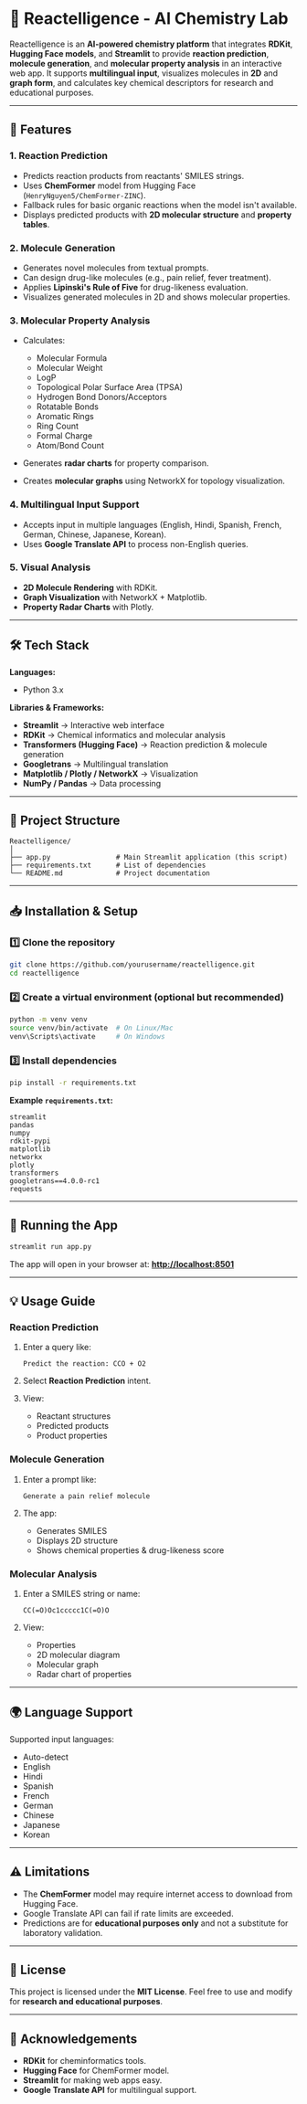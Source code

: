 # 🧪 Reactelligence - AI Chemistry Lab

Reactelligence is an **AI-powered chemistry platform** that integrates **RDKit**, **Hugging Face models**, and **Streamlit** to provide **reaction prediction**, **molecule generation**, and **molecular property analysis** in an interactive web app.
It supports **multilingual input**, visualizes molecules in **2D** and **graph form**, and calculates key chemical descriptors for research and educational purposes.

---

## 📌 Features

### 1. **Reaction Prediction**

* Predicts reaction products from reactants' SMILES strings.
* Uses **ChemFormer** model from Hugging Face (`HenryNguyen5/ChemFormer-ZINC`).
* Fallback rules for basic organic reactions when the model isn't available.
* Displays predicted products with **2D molecular structure** and **property tables**.

### 2. **Molecule Generation**

* Generates novel molecules from textual prompts.
* Can design drug-like molecules (e.g., pain relief, fever treatment).
* Applies **Lipinski's Rule of Five** for drug-likeness evaluation.
* Visualizes generated molecules in 2D and shows molecular properties.

### 3. **Molecular Property Analysis**

* Calculates:

  * Molecular Formula
  * Molecular Weight
  * LogP
  * Topological Polar Surface Area (TPSA)
  * Hydrogen Bond Donors/Acceptors
  * Rotatable Bonds
  * Aromatic Rings
  * Ring Count
  * Formal Charge
  * Atom/Bond Count
* Generates **radar charts** for property comparison.
* Creates **molecular graphs** using NetworkX for topology visualization.

### 4. **Multilingual Input Support**

* Accepts input in multiple languages (English, Hindi, Spanish, French, German, Chinese, Japanese, Korean).
* Uses **Google Translate API** to process non-English queries.

### 5. **Visual Analysis**

* **2D Molecule Rendering** with RDKit.
* **Graph Visualization** with NetworkX + Matplotlib.
* **Property Radar Charts** with Plotly.

---

## 🛠️ Tech Stack

**Languages:**

* Python 3.x

**Libraries & Frameworks:**

* **Streamlit** → Interactive web interface
* **RDKit** → Chemical informatics and molecular analysis
* **Transformers (Hugging Face)** → Reaction prediction & molecule generation
* **Googletrans** → Multilingual translation
* **Matplotlib / Plotly / NetworkX** → Visualization
* **NumPy / Pandas** → Data processing

---

## 📂 Project Structure

```
Reactelligence/
│
├── app.py                # Main Streamlit application (this script)
├── requirements.txt      # List of dependencies
└── README.md             # Project documentation
```

---

## 📥 Installation & Setup

### 1️⃣ Clone the repository

```bash
git clone https://github.com/yourusername/reactelligence.git
cd reactelligence
```

### 2️⃣ Create a virtual environment (optional but recommended)

```bash
python -m venv venv
source venv/bin/activate  # On Linux/Mac
venv\Scripts\activate     # On Windows
```

### 3️⃣ Install dependencies

```bash
pip install -r requirements.txt
```

**Example `requirements.txt`:**

```
streamlit
pandas
numpy
rdkit-pypi
matplotlib
networkx
plotly
transformers
googletrans==4.0.0-rc1
requests
```

---

## 🚀 Running the App

```bash
streamlit run app.py
```

The app will open in your browser at:
**[http://localhost:8501](http://localhost:8501)**

---

## 💡 Usage Guide

### **Reaction Prediction**

1. Enter a query like:

   ```
   Predict the reaction: CCO + O2
   ```
2. Select **Reaction Prediction** intent.
3. View:

   * Reactant structures
   * Predicted products
   * Product properties

### **Molecule Generation**

1. Enter a prompt like:

   ```
   Generate a pain relief molecule
   ```
2. The app:

   * Generates SMILES
   * Displays 2D structure
   * Shows chemical properties & drug-likeness score

### **Molecular Analysis**

1. Enter a SMILES string or name:

   ```
   CC(=O)Oc1ccccc1C(=O)O
   ```
2. View:

   * Properties
   * 2D molecular diagram
   * Molecular graph
   * Radar chart of properties

---

## 🌍 Language Support

Supported input languages:

* Auto-detect
* English
* Hindi
* Spanish
* French
* German
* Chinese
* Japanese
* Korean

---

## ⚠️ Limitations

* The **ChemFormer** model may require internet access to download from Hugging Face.
* Google Translate API can fail if rate limits are exceeded.
* Predictions are for **educational purposes only** and not a substitute for laboratory validation.

---

## 📜 License

This project is licensed under the **MIT License**.
Feel free to use and modify for **research and educational purposes**.

---

## 🙌 Acknowledgements

* **RDKit** for cheminformatics tools.
* **Hugging Face** for ChemFormer model.
* **Streamlit** for making web apps easy.
* **Google Translate API** for multilingual support.

